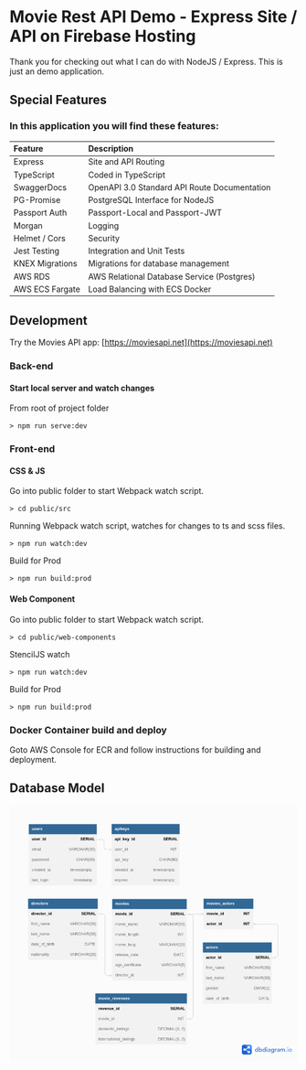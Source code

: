 # Movie Rest API Demo - Express Site / API on Firebase Hosting

Thank you for checking out what I can do with NodeJS / Express. This is just an demo application.

## Special Features

### In this application you will find these features:

| Feature         | Description                                  |
| :-------------- | :------------------------------------------- |
| Express         | Site and API Routing                         |
| TypeScript      | Coded in TypeScript                          |
| SwaggerDocs     | OpenAPI 3.0 Standard API Route Documentation |
| PG-Promise      | PostgreSQL Interface for NodeJS              |
| Passport Auth   | Passport-Local and Passport-JWT              |
| Morgan          | Logging                                      |
| Helmet / Cors   | Security                                     |
| Jest Testing    | Integration and Unit Tests                   |
| KNEX Migrations | Migrations for database management           |
| AWS RDS         | AWS Relational Database Service (Postgres)   |
| AWS ECS Fargate | Load Balancing with ECS Docker               |

## Development

Try the Movies API app: [https://moviesapi.net](https://moviesapi.net)

### Back-end

#### Start local server and watch changes

From root of project folder

```
> npm run serve:dev
```

### Front-end

#### CSS & JS

Go into public folder to start Webpack watch script.

```
> cd public/src
```

Running Webpack watch script, watches for changes to ts and scss files.

```
> npm run watch:dev
```

Build for Prod

```
> npm run build:prod
```

#### Web Component

Go into public folder to start Webpack watch script.

```
> cd public/web-components
```

StencilJS watch

```
> npm run watch:dev
```

Build for Prod

```
> npm run build:prod
```

### Docker Container build and deploy

Goto AWS Console for ECR and follow instructions for building and deployment.

## Database Model

![Movies REST API - Databasee](https://github.com/anthonygcamacho/movies-api/blob/master/data-model.png?raw=true)
